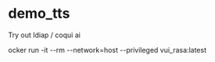 # demo_tts
Try out Idiap / coqui ai 


ocker run -it --rm --network=host --privileged vui_rasa:latest